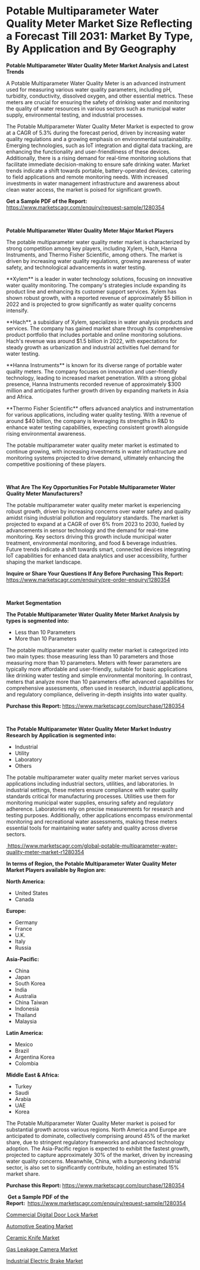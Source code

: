 <p><h1>Potable Multiparameter Water Quality Meter Market Size Reflecting a Forecast Till 2031: Market By Type, By Application and By Geography</h1></p><p><strong>Potable Multiparameter Water Quality Meter Market Analysis and Latest Trends</strong></p>
<p><p>A Potable Multiparameter Water Quality Meter is an advanced instrument used for measuring various water quality parameters, including pH, turbidity, conductivity, dissolved oxygen, and other essential metrics. These meters are crucial for ensuring the safety of drinking water and monitoring the quality of water resources in various sectors such as municipal water supply, environmental testing, and industrial processes.</p><p>The Potable Multiparameter Water Quality Meter Market is expected to grow at a CAGR of 5.3% during the forecast period, driven by increasing water quality regulations and a growing emphasis on environmental sustainability. Emerging technologies, such as IoT integration and digital data tracking, are enhancing the functionality and user-friendliness of these devices. Additionally, there is a rising demand for real-time monitoring solutions that facilitate immediate decision-making to ensure safe drinking water. Market trends indicate a shift towards portable, battery-operated devices, catering to field applications and remote monitoring needs. With increased investments in water management infrastructure and awareness about clean water access, the market is poised for significant growth.</p></p>
<p><strong>Get a Sample PDF of the Report:&nbsp;</strong> <a href="https://www.marketscagr.com/enquiry/request-sample/1280354?utm_campaign=1166&utm_medium=2&utm_source=Github&utm_content=ia&utm_term=10122024&utm_id=potable-multiparameter-water-quality-meter">https://www.marketscagr.com/enquiry/request-sample/1280354</a></p>
<p>&nbsp;</p>
<p><strong>Potable Multiparameter Water Quality Meter Major Market Players</strong></p>
<p><p>The potable multiparameter water quality meter market is characterized by strong competition among key players, including Xylem, Hach, Hanna Instruments, and Thermo Fisher Scientific, among others. The market is driven by increasing water quality regulations, growing awareness of water safety, and technological advancements in water testing.</p><p>**Xylem** is a leader in water technology solutions, focusing on innovative water quality monitoring. The company's strategies include expanding its product line and enhancing its customer support services. Xylem has shown robust growth, with a reported revenue of approximately $5 billion in 2022 and is projected to grow significantly as water quality concerns intensify.</p><p>**Hach**, a subsidiary of Xylem, specializes in water analysis products and services. The company has gained market share through its comprehensive product portfolio that includes portable and online monitoring solutions. Hach's revenue was around $1.5 billion in 2022, with expectations for steady growth as urbanization and industrial activities fuel demand for water testing.</p><p>**Hanna Instruments** is known for its diverse range of portable water quality meters. The company focuses on innovation and user-friendly technology, leading to increased market penetration. With a strong global presence, Hanna Instruments recorded revenue of approximately $300 million and anticipates further growth driven by expanding markets in Asia and Africa.</p><p>**Thermo Fisher Scientific** offers advanced analytics and instrumentation for various applications, including water quality testing. With a revenue of around $40 billion, the company is leveraging its strengths in R&D to enhance water testing capabilities, expecting consistent growth alongside rising environmental awareness.</p><p>The potable multiparameter water quality meter market is estimated to continue growing, with increasing investments in water infrastructure and monitoring systems projected to drive demand, ultimately enhancing the competitive positioning of these players.</p></p>
<p>&nbsp;</p>
<p><strong>What Are The Key Opportunities For Potable Multiparameter Water Quality Meter Manufacturers?</strong></p>
<p><p>The potable multiparameter water quality meter market is experiencing robust growth, driven by increasing concerns over water safety and quality amidst rising industrial pollution and regulatory standards. The market is projected to expand at a CAGR of over 6% from 2023 to 2030, fueled by advancements in sensor technology and the demand for real-time monitoring. Key sectors driving this growth include municipal water treatment, environmental monitoring, and food & beverage industries. Future trends indicate a shift towards smart, connected devices integrating IoT capabilities for enhanced data analytics and user accessibility, further shaping the market landscape.</p></p>
<p><strong>Inquire or Share Your Questions If Any Before Purchasing This Report:</strong> <a href="https://www.marketscagr.com/enquiry/pre-order-enquiry/1280354?utm_campaign=1166&utm_medium=2&utm_source=Github&utm_content=ia&utm_term=10122024&utm_id=potable-multiparameter-water-quality-meter">https://www.marketscagr.com/enquiry/pre-order-enquiry/1280354</a></p>
<p>&nbsp;</p>
<p><strong>Market Segmentation</strong></p>
<p><strong>The Potable Multiparameter Water Quality Meter Market Analysis by types is segmented into:</strong></p>
<p><ul><li>Less than 10 Parameters</li><li>More than 10 Parameters</li></ul></p>
<p><p>The potable multiparameter water quality meter market is categorized into two main types: those measuring less than 10 parameters and those measuring more than 10 parameters. Meters with fewer parameters are typically more affordable and user-friendly, suitable for basic applications like drinking water testing and simple environmental monitoring. In contrast, meters that analyze more than 10 parameters offer advanced capabilities for comprehensive assessments, often used in research, industrial applications, and regulatory compliance, delivering in-depth insights into water quality.</p></p>
<p><strong>Purchase this Report:&nbsp;</strong><a href="https://www.marketscagr.com/purchase/1280354?utm_campaign=1166&utm_medium=2&utm_source=Github&utm_content=ia&utm_term=10122024&utm_id=potable-multiparameter-water-quality-meter">https://www.marketscagr.com/purchase/1280354</a></p>
<p>&nbsp;</p>
<p><strong>The Potable Multiparameter Water Quality Meter Market Industry Research by Application is segmented into:</strong></p>
<p><ul><li>Industrial</li><li>Utility</li><li>Laboratory</li><li>Others</li></ul></p>
<p><p>The potable multiparameter water quality meter market serves various applications including industrial sectors, utilities, and laboratories. In industrial settings, these meters ensure compliance with water quality standards critical for manufacturing processes. Utilities use them for monitoring municipal water supplies, ensuring safety and regulatory adherence. Laboratories rely on precise measurements for research and testing purposes. Additionally, other applications encompass environmental monitoring and recreational water assessments, making these meters essential tools for maintaining water safety and quality across diverse sectors.</p></p>
<p><a href="https://www.marketscagr.com/global-potable-multiparameter-water-quality-meter-market-r1280354?utm_campaign=1166&utm_medium=2&utm_source=Github&utm_content=ia&utm_term=10122024&utm_id=potable-multiparameter-water-quality-meter">&nbsp;https://www.marketscagr.com/global-potable-multiparameter-water-quality-meter-market-r1280354</a></p>
<p><strong>In terms of Region, the Potable Multiparameter Water Quality Meter Market Players available by Region are:</strong></p>
<p>
    <p> <strong> North America: </strong>
        <ul>
            <li>United States</li>
            <li>Canada</li>
        </ul>
        </p> 
    <p> <strong> Europe: </strong>
        <ul>
            <li>Germany</li>
            <li>France</li>
            <li>U.K.</li>
            <li>Italy</li>
            <li>Russia</li>
        </ul>
        </p> 
    <p> <strong> Asia-Pacific: </strong>
        <ul>
            <li>China</li>
            <li>Japan</li>
            <li>South Korea</li>
            <li>India</li>
            <li>Australia</li>
            <li>China Taiwan</li>
            <li>Indonesia</li>
            <li>Thailand</li>
            <li>Malaysia</li>
        </ul>
        </p> 
    <p> <strong> Latin America: </strong>
        <ul>
            <li>Mexico</li>
            <li>Brazil</li>
            <li>Argentina Korea</li>
            <li>Colombia</li>
        </ul>
        </p> 
    <p> <strong> Middle East & Africa: </strong>
        <ul>
            <li>Turkey</li>
            <li>Saudi</li>
            <li>Arabia</li>
            <li>UAE</li>
            <li>Korea</li>
        </ul>
    </p>
    </p>
<p><p>The Potable Multiparameter Water Quality Meter market is poised for substantial growth across various regions. North America and Europe are anticipated to dominate, collectively comprising around 45% of the market share, due to stringent regulatory frameworks and advanced technology adoption. The Asia-Pacific region is expected to exhibit the fastest growth, projected to capture approximately 30% of the market, driven by increasing water quality concerns. Meanwhile, China, with a burgeoning industrial sector, is also set to significantly contribute, holding an estimated 15% market share.</p></p>
<p><strong>Purchase this Report: </strong><a href="https://www.marketscagr.com/purchase/1280354?utm_campaign=1166&utm_medium=2&utm_source=Github&utm_content=ia&utm_term=10122024&utm_id=potable-multiparameter-water-quality-meter">https://www.marketscagr.com/purchase/1280354</a></p>
<p>&nbsp;<strong>Get a Sample PDF of the Report:&nbsp;&nbsp;</strong><a href="https://www.marketscagr.com/enquiry/request-sample/1280354?utm_campaign=1166&utm_medium=2&utm_source=Github&utm_content=ia&utm_term=10122024&utm_id=potable-multiparameter-water-quality-meter">https://www.marketscagr.com/enquiry/request-sample/1280354</a></p>
<p><strong></strong></p>
<p><p><a href="https://www.linkedin.com/pulse/c-hannibex-sqmmf?utm_campaign=1166&utm_medium=2&utm_source=Github&utm_content=ia&utm_term=10122024&utm_id=potable-multiparameter-water-quality-meter">Commercial Digital Door Lock Market</a></p><p><a href="https://www.linkedin.com/pulse/c-hannibex-sqmmf?utm_campaign=1166&utm_medium=2&utm_source=Github&utm_content=ia&utm_term=10122024&utm_id=potable-multiparameter-water-quality-meter">Automotive Seating Market</a></p><p><a href="https://www.linkedin.com/pulse/c-hannibex-sqmmf?utm_campaign=1166&utm_medium=2&utm_source=Github&utm_content=ia&utm_term=10122024&utm_id=potable-multiparameter-water-quality-meter">Ceramic Knife Market</a></p><p><a href="https://github.com/darenph8er/Market-Research-Report-List-1/blob/main/gas-leakage-camera-market.md?utm_campaign=1166&utm_medium=2&utm_source=Github&utm_content=ia&utm_term=10122024&utm_id=potable-multiparameter-water-quality-meter">Gas Leakage Camera Market</a></p><p><a href="https://github.com/ElviraLeka1962/Market-Research-Report-List-1/blob/main/industrial-electric-brake-market.md?utm_campaign=1166&utm_medium=2&utm_source=Github&utm_content=ia&utm_term=10122024&utm_id=potable-multiparameter-water-quality-meter">Industrial Electric Brake Market</a></p></p>